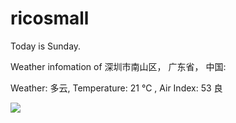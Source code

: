 # ricosmall

Today is Sunday.

Weather infomation of 深圳市南山区， 广东省， 中国: 

Weather: 多云, Temperature: 21 ℃ , Air Index: 53 良

<img src="https://github-readme-stats.vercel.app/api?username=ricosmall&show_icons=true" />
